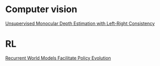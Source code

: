 # Computer vision

[Unsupervised Monocular Depth Estimation with Left-Right Consistency](https://openaccess.thecvf.com/content_cvpr_2017/papers/Godard_Unsupervised_Monocular_Depth_CVPR_2017_paper.pdf?utm_source=pocket_mylist)

# RL 
[Recurrent World Models Facilitate Policy Evolution](https://arxiv.org/pdf/1809.01999.pdf?utm_source=pocket_mylist)

